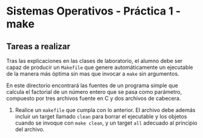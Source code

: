 # Sistemas Operativos - Práctica 1 - make

## Tareas a realizar

Tras las explicaciones en las clases de laboratorio, el alumno debe ser capaz
de producir un `Makefile` que genere automáticamente un ejecutable de la manera
más óptima sin mas que invocar a `make` sin argumentos.

En este directorio encontrará las fuentes de un programa simple que calcula el
factorial de un número entero que se pasa como parámetro, compuesto por tres
archivos fuente en C y dos archivos de cabecera.

1. Realice un `makefile` que cumpla con lo anterior. El archivo debe además
incluir un target llamado `clean` para borrar el ejecutable y los objetos
cuando se invoque con `make clean`, y un target `all` adecuado al principio del
archivo.
